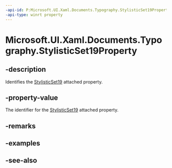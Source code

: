 ```yaml
---
-api-id: P:Microsoft.UI.Xaml.Documents.Typography.StylisticSet19Property
-api-type: winrt property
---
```


<!-- Property syntax
public Windows.UI.Xaml.DependencyProperty StylisticSet19Property { get; }
-->

# Microsoft.UI.Xaml.Documents.Typography.StylisticSet19Property

## -description
Identifies the [StylisticSet19](/uwp/api/microsoft.ui.xaml.documents.typography#xaml-attached-properties) attached property.

## -property-value
The identifier for the [StylisticSet19](/uwp/api/microsoft.ui.xaml.documents.typography#xaml-attached-properties) attached property.

## -remarks

## -examples

## -see-also
